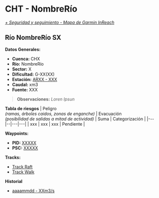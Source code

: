 # CHT - NombreRío
*[+ Seguridad y seguimiento - Mapa de Garmin InReach](https://share.garmin.com/gpalacios82)*

## Río NombreRío SX

**Datos Generales:**
* **Cuenca:** CHX
* **Río:** NombreRío
* **Sector:** X
* **Dificultad:** G-XX(XX)
* **Estación:** [ARXX - XXX](XXXXX)
* **Caudal:** xm3
* **Fuente:** XXX

>**Observaciones:**
*Loren Ipsun*

**Tabla de riesgos**
| Peligro <br> *(ramas, árboles caidos, zonas de enganche)* | Evacuación <br>*(posibilidad de salidas a mitad de actividad)* | Suma  | Categorización |
|---|--|---|---|
| xxx | xxx | xxx | Pendiente |

**Waypoints:**
* **PID:** [XXXXX](XXXX)
* **PSC:** [XXXXX](XXXX)

**Tracks:**
* [Track Raft](XXX)
* [Track Walk](XXX)

**Historial**
* [aaaammdd - XXm3/s](XXX)
